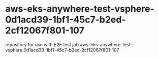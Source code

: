 # aws-eks-anywhere-test-vsphere-0d1acd39-1bf1-45c7-b2ed-2cf12067f801-107
repository for use with E2E test job aws-eks-anywhere-test-vsphere:0d1acd39-1bf1-45c7-b2ed-2cf12067f801-107
